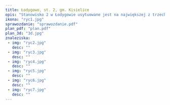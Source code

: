 ```yaml
---
title: Łodygowo, st. 2, gm. Kisielice
opis: "Stanowisko 2 w Łodygowie usytuowane jest na największej z trzech wysp (zwanej Wyspą Dużą) jeziora Łodygowskiego (zwanego także Stawem Łodygowo) w pobliżu jego zachodniego brzegu. Wyspa ta, o kształcie nieregularnego trójkąta, ma około 100 m długości i podobną szerokość (wliczając płaską, niewiele wystającą ponad linię wody część północno-wschodnią). Wyspę oddziela od brzegu jedynie wąski, kilkudziesięciometrowy przesmyk od strony północno-zachodniej"
ikona: "ryc1.jpg"
sprawozdanie: "sprawozdanie.pdf"
plan_pdf: "plan.pdf"
plan_3d: "3d.jpg"
znaleziska:
 - img: "ryc2.jpg"
   desc: ""
 - img: "ryc3.jpg"
   desc: ""
 - img: "ryc4.jpg"
   desc: ""
 - img: "ryc5.jpg"
   desc: ""
 - img: "ryc6.jpg"
   desc: ""
 - img: "ryc7.jpg"
   desc: ""
---
```

